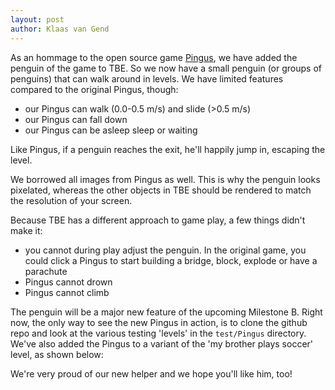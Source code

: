 ```yaml
---
layout: post
author: Klaas van Gend
---
```


As an hommage to the open source game [Pingus](pingus.seul.org), we have added the penguin of the game to TBE. So we now have a small penguin (or groups of penguins) that can walk around in levels. We have limited features compared to the original Pingus, though:

 * our Pingus can walk (0.0-0.5 m/s) and slide (>0.5 m/s)
 * our Pingus can fall down
 * our Pingus can be asleep sleep or waiting

Like Pingus, if a penguin reaches the exit, he'll happily jump in, escaping the level.

We borrowed all images from Pingus as well. This is why the penguin looks pixelated, whereas the other objects in TBE should be rendered to match the resolution of your screen.

Because TBE has a different approach to game play, a few things didn't make it:

 * you cannot during play adjust the penguin. In the original game, you could click a Pingus to start building a bridge, block, explode or have a parachute
 * Pingus cannot drown
 * Pingus cannot climb

The penguin will be a major new feature of the upcoming Milestone B. Right now, the only way to see the new Pingus in action, is to clone the github repo and look at the various testing 'levels' in the `test/Pingus` directory. We've also added the Pingus to a variant of the 'my brother plays soccer' level, as shown below:

We're very proud of our new helper and we hope you'll like him, too!
